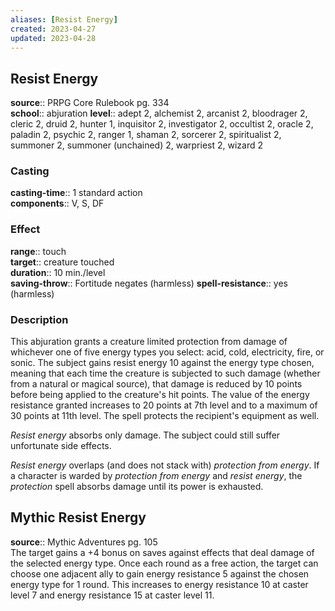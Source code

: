 ```yaml
---
aliases: [Resist Energy]
created: 2023-04-27
updated: 2023-04-28
---
```


## Resist Energy

**source**:: PRPG Core Rulebook pg. 334  
**school**:: abjuration
**level**:: adept 2, alchemist 2, arcanist 2, bloodrager 2, cleric 2, druid 2, hunter 1, inquisitor 2, investigator 2, occultist 2, oracle 2, paladin 2, psychic 2, ranger 1, shaman 2, sorcerer 2, spiritualist 2, summoner 2, summoner (unchained) 2, warpriest 2, wizard 2

### Casting

**casting-time**:: 1 standard action  
**components**:: V, S, DF

### Effect

**range**:: touch  
**target**:: creature touched  
**duration**:: 10 min./level  
**saving-throw**:: Fortitude negates (harmless)
**spell-resistance**:: yes (harmless)

### Description

This abjuration grants a creature limited protection from damage of whichever one of five energy types you select: acid, cold, electricity, fire, or sonic. The subject gains resist energy 10 against the energy type chosen, meaning that each time the creature is subjected to such damage (whether from a natural or magical source), that damage is reduced by 10 points before being applied to the creature's hit points. The value of the energy resistance granted increases to 20 points at 7th level and to a maximum of 30 points at 11th level. The spell protects the recipient's equipment as well.  
  
*Resist energy* absorbs only damage. The subject could still suffer unfortunate side effects.  
  
*Resist energy* overlaps (and does not stack with) *protection from energy*. If a character is warded by *protection from energy* and *resist energy*, the *protection* spell absorbs damage until its power is exhausted.

## Mythic Resist Energy

**source**:: Mythic Adventures pg. 105  
The target gains a +4 bonus on saves against effects that deal damage of the selected energy type. Once each round as a free action, the target can choose one adjacent ally to gain energy resistance 5 against the chosen energy type for 1 round. This increases to energy resistance 10 at caster level 7 and energy resistance 15 at caster level 11.
